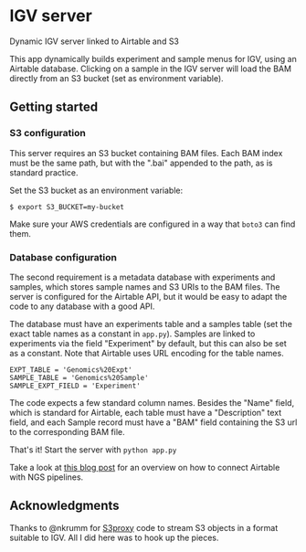 # IGV server
Dynamic IGV server linked to Airtable and S3

This app dynamically builds experiment and sample menus for IGV, using an
Airtable database. Clicking on a sample in the IGV server will load the BAM
directly from an S3 bucket (set as environment variable). 

## Getting started

### S3 configuration
This server requires an S3 bucket containing BAM files. Each BAM index must 
be the same path, but with the ".bai" appended to the path, as is standard 
practice.

Set the S3 bucket as an environment variable:

```
$ export S3_BUCKET=my-bucket
```

Make sure your AWS credentials are configured in a way that `boto3` can 
find them.

### Database configuration
The second requirement is a metadata database with experiments and samples,
which stores sample names and S3 URIs to the BAM files. The server is 
configured for the Airtable API, but it would be easy to adapt the code to any 
database with a good API.

The database must have an experiments table and a samples table (set
the exact table names as a constant in `app.py`). Samples are linked to 
experiments via the field "Experiment" by default, but this can also be 
set as a constant. Note that Airtable uses URL encoding for the table names.

```
EXPT_TABLE = 'Genomics%20Expt'
SAMPLE_TABLE = 'Genomics%20Sample'
SAMPLE_EXPT_FIELD = 'Experiment'
```

The code expects a few standard column names. Besides the "Name" field, which
is standard for Airtable, each table must have a "Description" text field, and 
each Sample record must have a "BAM" field containing the S3 url to the 
corresponding BAM file. 

That's it! Start the server with `python app.py`

Take a look at [this blog post](https://medium.com/outlier-bio-blog/wrangle-your-scattered-datasets-and-pipelines-with-airtable-5ddbf2bd4cd1#.4u0h9vsgl)
for an overview on how to connect Airtable with NGS pipelines.

## Acknowledgments
Thanks to @nkrumm for [S3proxy](https://github.com/nkrumm/s3proxy) code to stream 
S3 objects in a format suitable to IGV. All I did here was to hook up the pieces.
